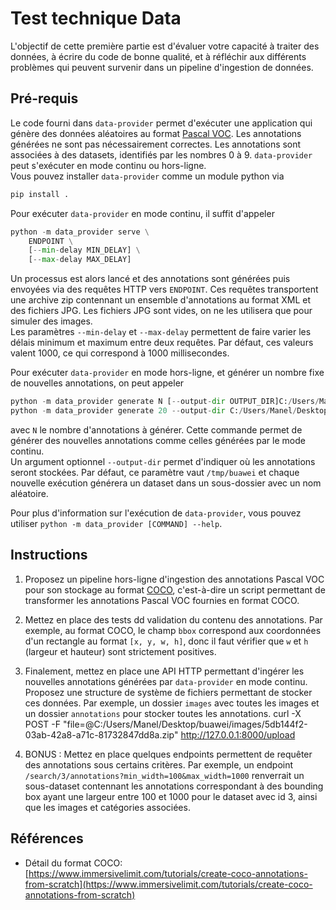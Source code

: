 # Test technique Data

L'objectif de cette première partie est d'évaluer votre capacité à traiter des données, à écrire du code de bonne qualité, et à réfléchir aux différents problèmes qui peuvent survenir dans un pipeline d'ingestion de données.

## Pré-requis
Le code fourni dans `data-provider` permet d'exécuter une application qui génère des données aléatoires au format [Pascal VOC](http://host.robots.ox.ac.uk/pascal/VOC/). Les annotations générées ne sont pas nécessairement correctes. Les annotations sont associées à des datasets, identifiés par les nombres 0 à 9.
`data-provider` peut s'exécuter en mode continu ou hors-ligne.  
Vous pouvez installer `data-provider` comme un module python via 
```python
pip install .
```

Pour exécuter `data-provider` en mode continu, il suffit d'appeler
```python
python -m data_provider serve \
    ENDPOINT \
    [--min-delay MIN_DELAY] \
    [--max-delay MAX_DELAY]
```
Un processus est alors lancé et des annotations sont générées puis envoyées via des requêtes HTTP vers `ENDPOINT`. Ces requêtes transportent une archive zip contennant un ensemble d'annotations au format XML et des fichiers JPG. Les fichiers JPG sont vides, on ne les utilisera que pour simuler des images.   
Les paramètres `--min-delay` et `--max-delay` permettent de faire varier les délais minimum et maximum entre deux requêtes. Par défaut, ces valeurs valent 1000, ce qui correspond à 1000 millisecondes.

Pour exécuter `data-provider` en mode hors-ligne, et générer un nombre fixe de nouvelles annotations, on peut appeler
```python
python -m data_provider generate N [--output-dir OUTPUT_DIR]C:/Users/Manel/Desktop/buawei/images
python -m data_provider generate 20 --output-dir C:/Users/Manel/Desktop/buawei/images

```
avec `N` le nombre d'annotations à générer. Cette commande permet de générer des nouvelles annotations comme celles générées par le mode continu.  
Un argument optionnel `--output-dir` permet d'indiquer où les annotations seront stockées. Par défaut, ce paramètre vaut `/tmp/buawei` et chaque nouvelle exécution générera un dataset dans un sous-dossier avec un nom aléatoire.

Pour plus d'information sur l'exécution de `data-provider`, vous pouvez utiliser `python -m data_provider [COMMAND] --help`.

## Instructions
1. Proposez un pipeline hors-ligne d'ingestion des annotations Pascal VOC pour son stockage au format [COCO](https://cocodataset.org/#home), c'est-à-dire un script permettant de transformer les annotations Pascal VOC fournies en format COCO. 

2. Mettez en place des tests dd validation du contenu des annotations. Par exemple, au format COCO, le champ `bbox` correspond aux coordonnées d'un rectangle au format `[x, y, w, h]`, donc il faut vérifier que `w` et `h` (largeur et hauteur) sont strictement positives.

3. Finalement, mettez en place une API HTTP permettant d'ingérer les nouvelles annotations générées par `data-provider` en mode continu. Proposez une structure de système de fichiers permettant de stocker ces données. Par exemple, un dossier `images` avec toutes les images et un dossier `annotations` pour stocker toutes les annotations.
curl -X POST -F "file=@C:/Users/Manel/Desktop/buawei/images/5db144f2-03ab-42a8-a71c-81732847dd8a.zip" http://127.0.0.1:8000/upload

4. BONUS : Mettez en place quelques endpoints permettent de requêter des annotations sous certains critères. Par exemple, un endpoint `/search/3/annotations?min_width=100&max_width=1000` renverrait un sous-dataset contennant les annotations correspondant à des bounding box ayant une largeur entre 100 et 1000 pour le dataset avec id 3, ainsi que les images et catégories associées.

## Références
- Détail du format COCO: [https://www.immersivelimit.com/tutorials/create-coco-annotations-from-scratch](https://www.immersivelimit.com/tutorials/create-coco-annotations-from-scratch)
